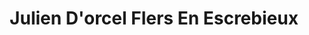 ---
title: "Julien D'orcel Flers En Escrebieux"
url: /flers-en-escrebieux/julien-dorcel-flers-en-escrebieux/
shop: bijoux
---